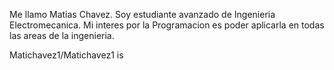 Me llamo Matias Chavez.
Soy estudiante avanzado de Ingenieria Electromecanica.
Mi interes por la Programacion es poder aplicarla en todas las areas de la ingenieria.


Matichavez1/Matichavez1 is 
